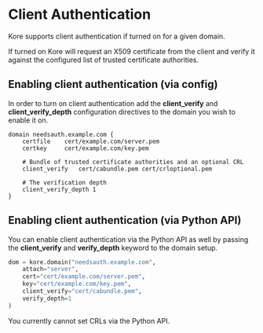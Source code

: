 # Client Authentication

Kore supports client authentication if turned on for a given domain.

If turned on Kore will request an X509 certificate from the client
and verify it against the configured list of trusted certificate authorities.

## Enabling client authentication (via config)

In order to turn on client authentication add the **client_verify** and
**client_verify_depth** configuration directives to the domain you wish
to enable it on.

```
domain needsauth.example.com {
	certfile	cert/example.com/server.pem
	certkey		cert/example.com/key.pem

	# Bundle of trusted certificate authorities and an optional CRL 
	client_verify	cert/cabundle.pem cert/crloptional.pem

	# The verification depth
	client_verify_depth	1
}
```

## Enabling client authentication (via Python API)

You can enable client authentication via the Python API as well by
passing the **client_verify** and **verify_depth** keyword to the domain setup.

```python
dom = kore.domain("needsauth.example.com",
    attach="server",
    cert="cert/example.com/server.pem",
    key="cert/example.com/key.pem",
    client_verify="cert/cabundle.pem",
    verify_depth=1
)
```

You currently cannot set CRLs via the Python API.
